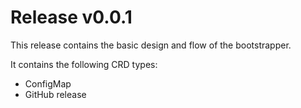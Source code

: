 # Release v0.0.1

This release contains the basic design and flow of the bootstrapper.

It contains the following CRD types:

- ConfigMap
- GitHub release
